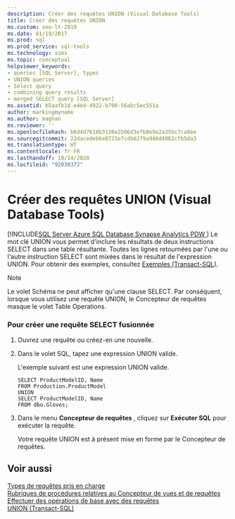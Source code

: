 ```yaml
---
description: Créer des requêtes UNION (Visual Database Tools)
title: Créer des requêtes UNION
ms.custom: seo-lt-2019
ms.date: 01/19/2017
ms.prod: sql
ms.prod_service: sql-tools
ms.technology: ssms
ms.topic: conceptual
helpviewer_keywords:
- queries [SQL Server], types
- UNION queries
- Select query
- combining query results
- merged SELECT query [SQL Server]
ms.assetid: b5aafb1d-e4ed-4922-b790-56abc5ec551a
author: markingmyname
ms.author: maghan
ms.reviewer: ''
ms.openlocfilehash: b6d4d7618b3130e2b06d3efb8e9e2a35bc7ca0ee
ms.sourcegitcommit: 22dacedeb6e8721e7cdb6279a946d4002cfb5da3
ms.translationtype: HT
ms.contentlocale: fr-FR
ms.lasthandoff: 10/14/2020
ms.locfileid: "92038372"
---
```

# <a name="create-union-queries-visual-database-tools"></a>Créer des requêtes UNION (Visual Database Tools)
[!INCLUDE[SQL Server Azure SQL Database Synapse Analytics PDW ](../../includes/applies-to-version/sql-asdb-asdbmi-asa-pdw.md)]
Le mot clé UNION vous permet d'inclure les résultats de deux instructions SELECT dans une table résultante. Toutes les lignes retournées par l'une ou l'autre instruction SELECT sont mixées dans le résultat de l'expression UNION. Pour obtenir des exemples, consultez [Exemples (Transact-SQL)](../../t-sql/queries/select-examples-transact-sql.md).  
  
> [!NOTE]  
> Le volet Schéma ne peut afficher qu'une clause SELECT. Par conséquent, lorsque vous utilisez une requête UNION, le Concepteur de requêtes masque le volet Table Operations.  
  
### <a name="to-create-a-merged-select-query"></a>Pour créer une requête SELECT fusionnée  
  
1.  Ouvrez une requête ou créez-en une nouvelle.  
  
2.  Dans le volet SQL, tapez une expression UNION valide.  
  
    L'exemple suivant est une expression UNION valide.  
  
    ```  
    SELECT ProductModelID, Name  
    FROM Production.ProductModel  
    UNION  
    SELECT ProductModelID, Name   
    FROM dbo.Gloves;  
    ```  
  
3.  Dans le menu **Concepteur de requêtes** , cliquez sur **Exécuter SQL** pour exécuter la requête.  
  
    Votre requête UNION est à présent mise en forme par le Concepteur de requêtes.  
  
## <a name="see-also"></a>Voir aussi  
[Types de requêtes pris en charge](../../ssms/visual-db-tools/supported-query-types-visual-database-tools.md)  
[Rubriques de procédures relatives au Concepteur de vues et de requêtes](../../ssms/visual-db-tools/design-queries-and-views-how-to-topics-visual-database-tools.md)  
[Effectuer des opérations de base avec des requêtes](../../ssms/visual-db-tools/perform-basic-operations-with-queries-visual-database-tools.md)  
[UNION (Transact-SQL)](../../t-sql/language-elements/set-operators-union-transact-sql.md)
